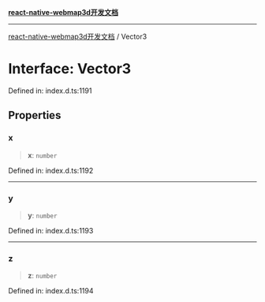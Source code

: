 [**react-native-webmap3d开发文档**](../README.md)

***

[react-native-webmap3d开发文档](../globals.md) / Vector3

# Interface: Vector3

Defined in: index.d.ts:1191

## Properties

### x

> **x**: `number`

Defined in: index.d.ts:1192

***

### y

> **y**: `number`

Defined in: index.d.ts:1193

***

### z

> **z**: `number`

Defined in: index.d.ts:1194
